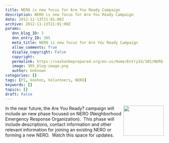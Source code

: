 ```yaml
---
title: NERO is new focus for Are You Ready Campaign
description: NERO is new focus for Are You Ready Campaign
date: 2012-11-13T21:01:00Z
archive: 2012-11-13T21:01:00Z
params:
   dnn_blog_ID: 3
   dnn_entry_ID: 305
   meta_title: NERO is new focus for Are You Ready Campaign
   allow_comments: True
   display_copyright: False
   copyright: 
   permalink: https://vashonbeprepared.org/en-us/Home/EntryId/305/NERO-is-new-focus-for-Are-You-Ready-Campaign
   image: 305_blog-image.png
   author: Unknown
categories: []
tags: [PI, Vashon, Volunteers, NERO]
keywords: []
topics: []
draft: False
---
```


<p><img alt="" src="/Portals/1/Uploads/Graphics/PublicInfo/AreYouReady/FamilyPreparedness.jpg" style="width: 128px; height: 96px; float: right; margin-right: 0px; margin-left: 5px;" />In the near future, the Are You Ready? campaign will include an new phase focused on NERO (Neighborhood Emergency Response Organization). &nbsp;This phase will include descriptions, contact information and other relevant information for joining an existing NERO or forming a new NERO. &nbsp;Watch this space for updates.</p>
